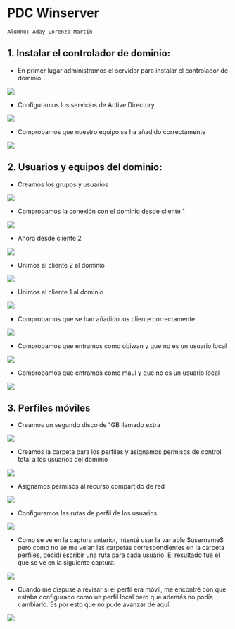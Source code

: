 # PDC Winserver
~~~
Alumno: Aday Lorenzo Martín
~~~
## 1. Instalar el controlador de dominio:
- En primer lugar administramos el servidor para instalar el controlador de dominio

![](img/01.png)
- Configuramos los servicios de Active Directory

![](img/02.png)
- Comprobamos que nuestro equipo se ha añadido correctamente

![](img/03.png)

## 2. Usuarios y equipos del dominio:
- Creamos los grupos y usuarios

![](img/04.png)


- Comprobamos la conexión con el dominio desde cliente 1

![](img/05.png)
- Ahora desde cliente 2

![](img/06.png)
- Unimos al cliente 2 al dominio 

![](img/07.png)
- Unimos al cliente 1 al dominio

![](img/08.png)
- Comprobamos que se han añadido los cliente correctamente

![](img/09.png)
- Comprobamos que entramos como obiwan y que no es un usuario local

![](img/10.png)
- Comprobamos que entramos como maul y que no es un usuario local

![](img/11.png)
## 3. Perfiles móviles
- Creamos un segundo disco de 1GB llamado extra

![](img/12.png)
- Creamos la carpeta para los perfiles y asignamos permisos de control total a los usuarios del dominio

![](img/13.png)
- Asignamos permisos al recurso compartido de red

![](img/14.png)
- Configuramos las rutas de perfil de los usuarios. 

![](img/15.png)
- Como se ve en la captura anterior, intenté usar la variable &#36;username&#36; pero como no se me veían las carpetas correspondientes en la carpeta perfiles, decidí escribir una ruta para cada usuario. El resultado fue el que se ve en la siguiente captura.

![](img/16.png)
- Cuando me dispuse a revisar si el perfil era móvil, me encontré con que estaba configurado como un perfil local pero que además no podía cambiarlo. Es por esto que no pude avanzar de aquí.

![](img/17.png)
